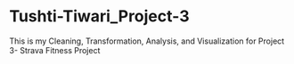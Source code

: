 # Tushti-Tiwari_Project-3
This is my Cleaning, Transformation, Analysis, and Visualization for Project 3- Strava Fitness Project
